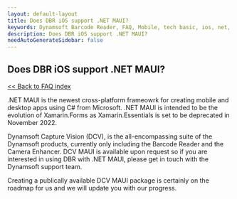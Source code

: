 ```yaml
---
layout: default-layout
title: Does DBR iOS support .NET MAUI?
keywords: Dynamsoft Barcode Reader, FAQ, Mobile, tech basic, ios, net, maui, xamarin
description: Does DBR iOS support .NET MAUI?
needAutoGenerateSidebar: false
---
```


## Does DBR iOS support .NET MAUI?

[<< Back to FAQ index](index.md)

.NET MAUI is the newest cross-platform frameowrk for creating mobile and desktop apps using C# from Microsoft. .NET MAUI is intended to be the evolution of Xamarin.Forms as Xamarin.Essentials is set to be deprecated in November 2022.

Dynamsoft Capture Vision (DCV), is the all-encompassing suite of the Dynamsoft products, currently only including the Barcode Reader and the Camera Enhancer. DCV MAUI is available upon request so if you are interested in using DBR with .NET MAUI, please get in touch with the Dynamsoft support team. 

Creating a publically available DCV MAUI package is certainly on the roadmap for us and we will update you with our progress.